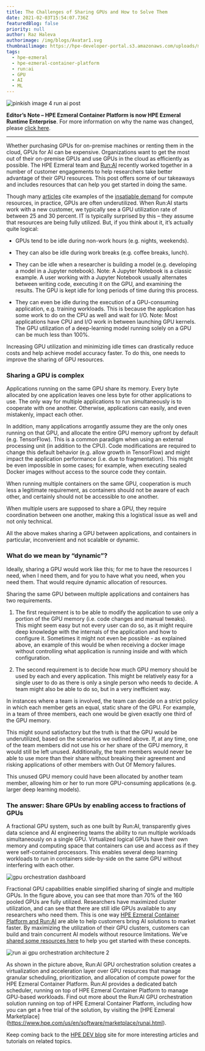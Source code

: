 ```yaml
---
title: The Challenges of Sharing GPUs and How to Solve Them
date: 2021-02-03T15:54:07.736Z
featuredBlog: false
priority: null
author: Raz Haleva
authorimage: /img/blogs/Avatar1.svg
thumbnailimage: https://hpe-developer-portal.s3.amazonaws.com/uploads/media/2020/12/pinkish-image-4-run-ai-post-1612367610553.JPG
tags:
  - hpe-ezmeral
  - hpe-ezmeral-container-platform
  - run:ai
  - GPU
  - AI
  - ML
---
```

![pinkish image 4 run ai post](https://hpe-developer-portal.s3.amazonaws.com/uploads/media/2020/12/pinkish-image-4-run-ai-post-1612367610553.JPG)


**Editor’s Note – HPE Ezmeral Container Platform is now HPE Ezmeral Runtime Enterprise**. For more information on why the name was changed, please [click here](https://community.hpe.com/t5/HPE-Ezmeral-Uncut/HPE-Ezmeral-Container-Platform-is-now-HPE-Ezmeral-Runtime/ba-p/7151720#.YW7nOxrMKM8).
 
- - -

Whether purchasing GPUs for on-premise machines or renting them in the cloud, GPUs for AI can be expensive. Organizations want to get the most out of their on-premise GPUs and use GPUs in the cloud as efficiently as possible. The HPE Ezmeral team and [Run:AI](http://www.run.ai/) recently worked together in a number of customer engagements to help researchers take better advantage of their GPU resources. This post offers some of our takeaways and includes resources that can help you get started in doing the same. 

Though many [articles](https://www.zdnet.com/article/facebooks-latest-giant-language-ai-hits-computing-wall-at-500-nvidia-gpus/) cite examples of the [insatiable demand](https://syncedreview.com/2018/05/17/ai-doubling-its-compute-every-3-5-months/) for compute resources, in practice, GPUs are often underutilized. When Run:AI starts work with a new customer, we typically see a GPU utilization rate of between 25 and 30 percent. IT is typically surprised by this – they assume that resources are being fully utilized. But, if you think about it, it’s actually quite logical:

* GPUs tend to be idle during non-work hours (e.g. nights, weekends).

* They can also be idle during work breaks (e.g. coffee breaks, lunch).

* They can be idle when a researcher is building a model (e.g. developing a model in a Jupyter notebook). Note: A Jupyter Notebook is a classic example. A user working with a Jupyter Notebook usually alternates between writing code, executing it on the GPU, and examining the results. The GPU is kept idle for long periods of time during this process.

* They can even be idle during the execution of a GPU-consuming application, e.g. training workloads. This is because the application has some work to do on the CPU as well and wait for I/O. Note: Most applications have CPU and I/O work in between launching GPU kernels. The GPU utilization of a deep-learning model running solely on a GPU can be much less than 100%.

Increasing GPU utilization and minimizing idle times can drastically reduce costs and help achieve model accuracy faster. To do this, one needs to improve the sharing of GPU resources. 

### Sharing a GPU is complex
Applications running on the same GPU share its memory. Every byte allocated by one application leaves one less byte for other applications to use. The only way for multiple applications to run simultaneously is to cooperate with one another. Otherwise, applications can easily, and even mistakenly, impact each other.

In addition, many applications arrogantly assume they are the only ones running on that GPU, and allocate the entire GPU memory upfront by default (e.g. TensorFlow). This is a common paradigm when using an external processing unit (in addition to the CPU). Code modifications are required to change this default behavior (e.g. allow growth in TensorFlow) and might impact the application performance (i.e. due to fragmentation). This might be even impossible in some cases; for example, when executing sealed Docker images without access to the source code they contain.

When running multiple containers on the same GPU, cooperation is much less a legitimate requirement, as containers should not be aware of each other, and certainly should not be accessible to one another.

When multiple users are supposed to share a GPU, they require coordination between one another, making this a logistical issue as well and not only technical.

All the above makes sharing a GPU between applications, and containers in particular, inconvenient and not scalable or dynamic.

### What do we mean by “dynamic”?
Ideally, sharing a GPU would work like this; for me to have the resources I need, when I need them, and for you to have what you need, when you need them. That would require dynamic allocation of resources. 

Sharing the same GPU between multiple applications and containers has two requirements.

1. The first requirement is to be able to modify the application to use only a portion of the GPU memory (i.e. code changes and manual tweaks). This might seem easy but not every user can do so, as it might require deep knowledge with the internals of the application and how to configure it. Sometimes it might not even be possible - as explained above, an example of this would be when receiving a docker image without controlling what application is running inside and with which configuration.

2. The second requirement is to decide how much GPU memory should be used by each and every application. This might be relatively easy for a single user to do as there is only a single person who needs to decide. A team might also be able to do so, but in a very inefficient way.

In instances where a team is involved, the team can decide on a strict policy in which each member gets an equal, static share of the GPU. For example, in a team of three members, each one would be given exactly one third of the GPU memory.

This might sound satisfactory but the truth is that the GPU would be underutilized, based on the scenarios we outlined above. If, at any time, one of the team members did not use his or her share of the GPU memory, it would still be left unused. Additionally, the team members would never be able to use more than their share without breaking their agreement and risking applications of other members with Out Of Memory failures.

This unused GPU memory could have been allocated by another team member, allowing him or her to run more GPU-consuming applications (e.g. larger deep learning models).

### The answer: Share GPUs by enabling access to fractions of GPUs

A fractional GPU system, such as one built by Run:AI, transparently gives data science and AI engineering teams the ability to run multiple workloads simultaneously on a single GPU. Virtualized logical GPUs have their own memory and computing space that containers can use and access as if they were self-contained processors. This enables several deep learning workloads to run in containers side-by-side on the same GPU without interfering with each other. 




![gpu orchestration dashboard](https://hpe-developer-portal.s3.amazonaws.com/uploads/media/2020/12/gpu-orchestration-dashboard-1612369520951.png)

Fractional GPU capabilities enable simplified sharing of single and multiple GPUs. In the figure above, you can see that more than 70% of the 160 pooled GPUs are fully utilized. Researchers have maximized cluster utilization, and can see that there are still idle GPUs available to any researchers who need them. This is one way [HPE Ezmeral Container Platform and Run:AI](https://www.hpe.com/us/en/software/marketplace/runai.html) are able to help customers bring AI solutions to market faster. By maximizing the utilization of their GPU clusters, customers can build and train concurrent AI models without resource limitations. We’ve [shared some resources here](https://docs.run.ai/Researcher/Walkthroughs/walkthrough-fractions/) to help you get started with these concepts.

![run ai gpu orchestration architecture 2](https://hpe-developer-portal.s3.amazonaws.com/uploads/media/2020/12/run-ai-gpu-orchestration-architecture-2-1612435001011.jpg)

As shown in the picture above, Run:AI GPU orchestration solution creates a virtualization and acceleration layer over GPU resources that manage granular scheduling, prioritization, and allocation of compute power for the HPE Ezmeral Container Platform. Run:AI provides a dedicated batch scheduler, running on top of HPE Ezmeral Container Platform to manage GPU-based workloads. Find out more about the Run:AI GPU orchestration solution running on top of HPE Ezmeral Container Platform, including how you can get a free trial of the solution, by visiting the [HPE Ezmeral Marketplace] (https://www.hpe.com/us/en/software/marketplace/runai.html).

Keep coming back to the [HPE DEV blog](/blog) site for more interesting articles and tutorials on related topics.
